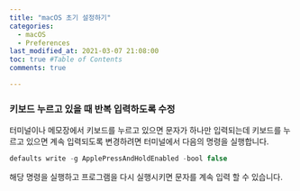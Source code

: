 ```yaml
---
title: "macOS 초기 설정하기"
categories: 
  - macOS
  - Preferences
last_modified_at: 2021-03-07 21:08:00
toc: true #Table of Contents
comments: true

---
```


### 키보드 누르고 있을 때 반복 입력하도록 수정

터미널이나 메모장에서 키보드를 누르고 있으면 문자가 하나만 입력되는데 키보드를 누르고 있으면 계속 입력되도록 변경하려면 터미널에서 다음의 명령을 실행합니다.

```swift
defaults write -g ApplePressAndHoldEnabled -bool false
```

해당 명령을 실행하고 프로그램을 다시 실행시키면 문자를 계속 입력 할 수 있습니다.